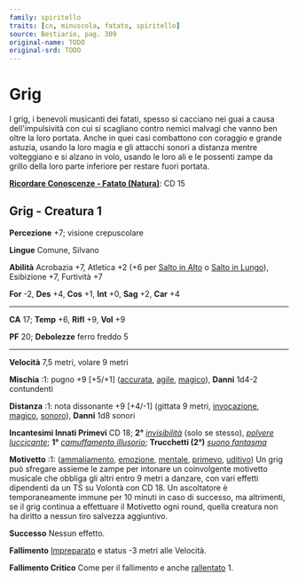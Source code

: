 ```yaml
---
family: spiritello
traits: [cn, minuscola, fatato, spiritello]
source: Bestiario, pag. 309
original-name: TODO
original-srd: TODO
---
```


# Grig

I grig, i benevoli musicanti dei fatati, spesso si cacciano nei guai a causa
dell'impulsività con cui si scagliano contro nemici malvagi che vanno ben oltre
la loro portata. Anche in quei casi combattono con coraggio e grande astuzia,
usando la loro magia e gli attacchi sonori a distanza mentre volteggiano e si
alzano in volo, usando le loro ali e le possenti zampe da grillo della loro
parte inferiore per restare fuori portata.

**[Ricordare Conoscenze - Fatato (Natura)](/azioni/ricordare-conoscenze)**: CD
15

## Grig - Creatura 1

**Percezione** +7; visione crepuscolare

**Lingue** Comune, Silvano

**Abilità** Acrobazia +7, Atletica +2 (+6 per
[Salto in Alto](/azioni/salto-in-alto) o
[Salto in Lungo](/azioni/salto-in-lungo)), Esibizione +7, Furtività +7

**For** -2, **Des** +4, **Cos** +1, **Int** +0, **Sag** +2, **Car** +4

---

**CA** 17; **Temp** +6, **Rifl** +9, **Vol** +9

**PF** 20; **Debolezze** ferro freddo 5

---

**Velocità** 7,5 metri, volare 9 metri

**Mischia** :1: pugno +9 \[+5/+1] ([accurata](/tratti/accurata),
[agile](/tratti/agile), [magico](/tratti/magico)), **Danni** 1d4-2 contundenti

**Distanza** :1: nota dissonante +9 \[+4/-1] (gittata 9 metri,
[invocazione](/tratti/invocazione), [magico](/tratti/magico),
[sonoro](/tratti/sonoro)), **Danni** 1d8 sonori

**Incantesimi Innati Primevi** CD 18; **2°**
_[invisibilità](/incantesimi/invisibilita)_ (solo se stesso),
_[polvere luccicante](/incantesimi/polvere-luccicante)_; **1°**
_[camuffamento illusorio](/incantesimi/camuffamento-illusorio)_; **Trucchetti
(2°)** _[suono fantasma](/incantesimi/suono-fantasma)_

**Motivetto** :1: ([ammaliamento](/tratti/ammaliamento),
[emozione](/tratti/emozione), [mentale](/tratti/mentale),
[primevo](/tratti/primevo), [uditivo](/tratti/uditivo)) Un grig può sfregare
assieme le zampe per intonare un coinvolgente motivetto musicale che obbliga gli
altri entro 9 metri a danzare, con vari effetti dipendenti da un TS su Volontà
con CD 18. Un ascoltatore è temporaneamente immune per 10 minuti in caso di
successo, ma altrimenti, se il grig continua a effettuare il Motivetto ogni
round, quella creatura non ha diritto a nessun tiro salvezza aggiuntivo.

**Successo** Nessun effetto.

**Fallimento** [Impreparato](/condizioni/impreparato) e status -3 metri alle
Velocità.

**Fallimento Critico** Come per il fallimento e anche
[rallentato](/condizioni/rallentato) 1.
